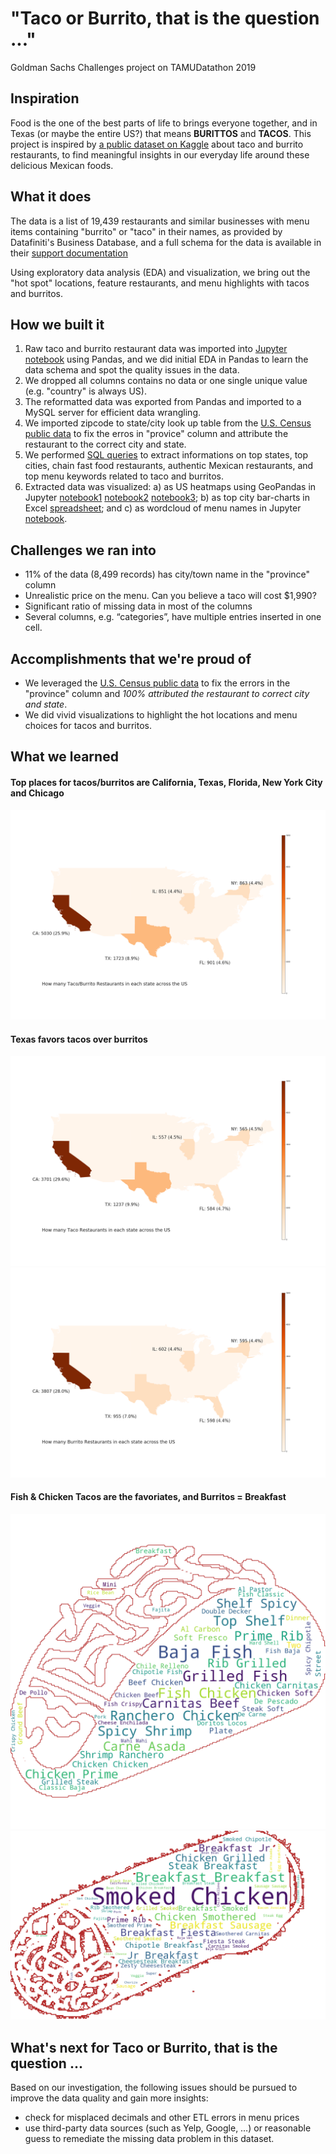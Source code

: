 # "Taco or Burrito, that is the question ..."
Goldman Sachs Challenges project on TAMUDatathon 2019

## Inspiration

Food is the one of the best parts of life to brings everyone together,
and in Texas (or maybe the entire US?) that means **BURITTOS** and **TACOS**.
This project is inspired by [a public dataset on Kaggle](https://www.kaggle.com/datafiniti/restaurants-burritos-and-tacos)
about taco and burrito restaurants, to find meaningful insights in our everyday life around these delicious Mexican foods.

## What it does
The data is a list of 19,439 restaurants and similar businesses with menu items containing "burrito" or "taco" in their names,
as provided by Datafiniti's Business Database, and a full schema for the data is available in their
[support documentation](https://datafiniti-api.readme.io/docs/business-data-schema)

Using exploratory data analysis (EDA) and visualization, we bring out the "hot spot" locations,
feature restaurants, and menu highlights with tacos and burritos.

## How we built it
1. Raw taco and burrito restaurant data was imported into [Jupyter notebook](EDA.ipynb) using Pandas, and we did initial EDA
in Pandas to learn the data schema and spot the quality issues in the data.
2. We dropped all columns contains no data or one single unique value (e.g. "country" is always US).
3. The reformatted data was exported from Pandas and imported to a MySQL server for efficient data wrangling.
4. We imported zipcode to state/city look up table from the [U.S. Census public data](https://www.census.gov/data.html) to fix the erros in "provice" column and attribute the restaurant to the correct city and state.
5. We performed [SQL queries](Datathon.sql) to extract informations on top states, top cities, chain fast food restaurants, authentic Mexican restaurants, and top menu keywords related to taco and burritos.
6. Extracted data was visualized: a) as US heatmaps using GeoPandas in Jupyter [notebook1](Restaurant_Heatmap.ipynb) [notebook2](Restaurant_Taco_Heatmap.ipynb) [notebook3](Restaurant_Burrito_Heatmap.ipynb); b) as top city bar-charts in Excel [spreadsheet](TopCityinState.xlsx); and c) as wordcloud of menu names in Jupyter [notebook](EDA.ipynb).

## Challenges we ran into
* 11% of the data (8,499 records) has city/town name in the "province" column
* Unrealistic price on the menu. Can you believe a taco will cost $1,990?
* Significant ratio of missing data in most of the columns
* Several columns, e.g. “categories”, have multiple entries inserted in one cell.

## Accomplishments that we're proud of
* We leveraged the [U.S. Census public data](https://www.census.gov/data.html) to fix the errors in the "province" column
and *100% attributed the restaurant to correct city and state*.
* We did vivid visualizations to highlight the hot locations and menu choices for tacos and burritos.

## What we learned

#### Top places for tacos/burritos are California, Texas, Florida, New York City and Chicago
![Top places for tacos/burritos are California, Texas, Florida, New York City and Chicago](restaurant_count.png)

#### Texas favors tacos over burritos
![Texas favors tacos over burritos](restaurant_count_taco.png)
![Texas favors tacos over burritos](restaurant_count_burrito.png)

#### Fish & Chicken Tacos are the favoriates, and Burritos = Breakfast
![Fish & Chicken Tacos are the favoriates, and Burritos = Breakfast](wc_taco.png)
![Fish & Chicken Tacos are the favoriates, and Burritos = Breakfast](wc_burrito.png)

## What's next for Taco or Burrito, that is the question ...
Based on our investigation, the following issues should be pursued to improve the data quality and gain more insights:
* check for misplaced decimals and other ETL errors in menu prices
* use third-party data sources (such as Yelp, Google, …) or reasonable guess to remediate 
the missing data problem in this dataset.
